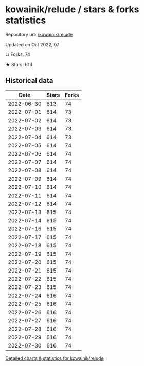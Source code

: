 # kowainik/relude / stars & forks statistics

Repository url: [/kowainik/relude](https://github.com/kowainik/relude)

Updated on Oct 2022, 07

☋ Forks: 74

★ Stars: 616

## Historical data
| Date | Stars | Forks |
|------|-------|-------|
| 2022-06-30 | 613 | 74 | 
| 2022-07-01 | 614 | 73 | 
| 2022-07-02 | 614 | 73 | 
| 2022-07-03 | 614 | 73 | 
| 2022-07-04 | 614 | 73 | 
| 2022-07-05 | 614 | 74 | 
| 2022-07-06 | 614 | 74 | 
| 2022-07-07 | 614 | 74 | 
| 2022-07-08 | 614 | 74 | 
| 2022-07-09 | 614 | 74 | 
| 2022-07-10 | 614 | 74 | 
| 2022-07-11 | 614 | 74 | 
| 2022-07-12 | 614 | 74 | 
| 2022-07-13 | 615 | 74 | 
| 2022-07-14 | 615 | 74 | 
| 2022-07-16 | 615 | 74 | 
| 2022-07-17 | 615 | 74 | 
| 2022-07-18 | 615 | 74 | 
| 2022-07-19 | 615 | 74 | 
| 2022-07-20 | 615 | 74 | 
| 2022-07-21 | 615 | 74 | 
| 2022-07-22 | 615 | 74 | 
| 2022-07-23 | 615 | 74 | 
| 2022-07-24 | 616 | 74 | 
| 2022-07-25 | 616 | 74 | 
| 2022-07-26 | 616 | 74 | 
| 2022-07-27 | 616 | 74 | 
| 2022-07-28 | 616 | 74 | 
| 2022-07-29 | 616 | 74 | 
| 2022-07-30 | 616 | 74 | 


[Detailed charts & statistics for kowainik/relude](https://reviewgithub.com/rep/kowainik/relude)
